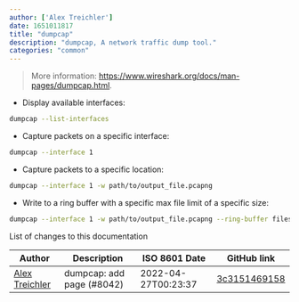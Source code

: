 ```yaml
---
author: ['Alex Treichler']
date: 1651011817
title: "dumpcap"
description: "dumpcap, A network traffic dump tool."
categories: "common"
---
```

> More information: <https://www.wireshark.org/docs/man-pages/dumpcap.html>.

- Display available interfaces:

```bash
dumpcap --list-interfaces
```

- Capture packets on a specific interface:

```bash
dumpcap --interface 1
```

- Capture packets to a specific location:

```bash
dumpcap --interface 1 -w path/to/output_file.pcapng
```

- Write to a ring buffer with a specific max file limit of a specific size:

```bash
dumpcap --interface 1 -w path/to/output_file.pcapng --ring-buffer filesize:500000 --ring-buffer files:10
```
List of changes to this documentation


Author | Description | ISO 8601 Date | GitHub link
------|-----|-----|-----
[Alex Treichler](mailto:alex.trei@gmail.com) | dumpcap: add page (#8042) | 2022-04-27T00:23:37 | [3c3151469158](https://github.com/tldr-pages/tldr/commit/3c31514691580d8692eeadea83023b1eabd3227d)

